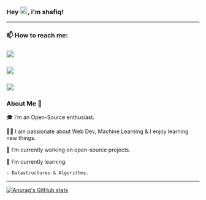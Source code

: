 ### Hey <img src ='https://github.com/TheDudeThatCode/TheDudeThatCode/blob/master/Assets/Hi.gif?raw=true' style='height:20px; width: 20px;'>, i'm shafiq!
---
### 📫 How to reach me: 

### <a href='https://www.linkedin.com/in/shafiq-makandar-b0580320b/?originalSubdomain=in'>
<img src ='https://camo.githubusercontent.com/d659d2bac00c01b42bffbae84bdc121e828b8fecd5b4949ffa2575f5d9e4a371/68747470733a2f2f63646e2e6a7364656c6976722e6e65742f6e706d2f73696d706c652d69636f6e734076332f69636f6e732f6c696e6b6564696e2e737667' style='margin-right:20px;height :20px; width :20px;' />
</a>

### <a href='https://twitter.com/shafeek makanadr'>
<img src ='https://camo.githubusercontent.com/395dda360ae28377b7c3247581a88b20573883519c2be833cb64fbb37dcbcc1a/68747470733a2f2f63646e2e6a7364656c6976722e6e65742f6e706d2f73696d706c652d69636f6e734076332f69636f6e732f747769747465722e737667' style='height :20px; width :20px;' />
</a>

### <a href='https://gmail.com/makshafiq588'>
<img src ='https://camo.githubusercontent.com/c9a89a6426081483aa6cd371bdecae44045961437b349ea97097d476978436f4/68747470733a2f2f63646e2e6a7364656c6976722e6e65742f6e706d2f73696d706c652d69636f6e734076332f69636f6e732f676d61696c2e737667' style='height :20px; width :20px;' />
</a>

### About Me 🚀
🎓 I’m an Open-Source enthusiast.

👨‍💻 I am passionate about Web Dev, Machine Learning & I enjoy learning new things.

🔭 I’m currently working on open-source projects.

🌱 I’m currently learning.

    - Datastructures & Algorithms.
    
---
 [![Anurag's GitHub stats](https://github-readme-stats.vercel.app/api?username=Shafiq&show_icons=true&theme=tokyonight)
](https://github.com/anuraghazra/github-readme-stats)
<!--
**shafeek26/shafeek26** is a ✨ _special_ ✨ repository because its `README.md` (this file) appears on your GitHub profile.

Here are some ideas to get you started:



